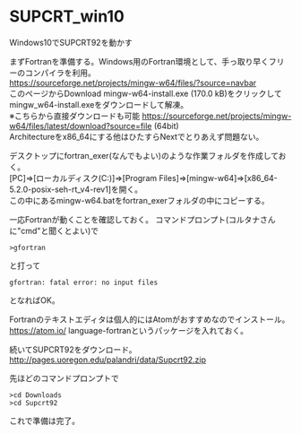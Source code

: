 # SUPCRT_win10

Windows10でSUPCRT92を動かす

まずFortranを準備する。Windows用のFortran環境として、手っ取り早くフリーのコンパイラを利用。  
https://sourceforge.net/projects/mingw-w64/files/?source=navbar  
このページからDownload mingw-w64-install.exe (170.0 kB)をクリックしてmingw_w64-install.exeをダウンロードして解凍。  
※こちらから直接ダウンロードも可能 https://sourceforge.net/projects/mingw-w64/files/latest/download?source=file (64bit)  
Architectureをx86_64にする他はひたすらNextでとりあえず問題ない。

デスクトップにfortran_exer(なんでもよい)のような作業フォルダを作成しておく。  
[PC]=>[ローカルディスク(C:)]=>[Program Files]=>[mingw-w64]=>[x86_64-5.2.0-posix-seh-rt_v4-rev1]を開く。  
この中にあるmingw-w64.batをfortran_exerフォルダの中にコピーする。

一応Fortranが動くことを確認しておく。
コマンドプロンプト(コルタナさんに"cmd"と聞くとよい)で  

```
>gfortran
```

と打って

```
gfortran: fatal error: no input files
```

となればOK。  

Fortranのテキストエディタは個人的にはAtomがおすすめなのでインストール。  
https://atom.io/
language-fortranというパッケージを入れておく。  

続いてSUPCRT92をダウンロード。  
http://pages.uoregon.edu/palandri/data/Supcrt92.zip  

先ほどのコマンドプロンプトで  

```
>cd Downloads  
>cd Supcrt92  
```

これで準備は完了。
